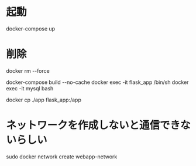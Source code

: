 # 起動
docker-compose up

# 削除
docker rm --force 

docker-compose build --no-cache
docker exec -it flask_app /bin/sh
docker exec -it mysql bash

docker cp ./app flask_app:/app

# ネットワークを作成しないと通信できないらしい
sudo docker network create webapp-network